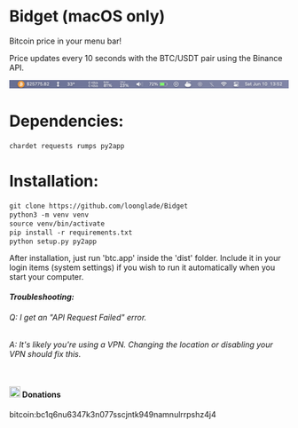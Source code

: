 # Bidget (macOS only)

Bitcoin price in your menu bar!

Price updates every 10 seconds with the BTC/USDT pair using the Binance API.

<img src="https://github.com/loonglade/Bidget/blob/main/assets/screenshot1.png?raw=true">

# Dependencies:
    chardet requests rumps py2app

# Installation:
    git clone https://github.com/loonglade/Bidget
    python3 -m venv venv
    source venv/bin/activate
    pip install -r requirements.txt
    python setup.py py2app

After installation, just run 'btc.app' inside the 'dist' folder.
Include it in your login items (system settings) if you wish to run it automatically when you start your computer.
    
#### <i>Troubleshooting:
###### Q: I get an "API Request Failed" error.
###### A: It's likely you're using a VPN. Changing the location or disabling your VPN should fix this.</i><br></br>
#### <img src="https://www.file-extensions.org/imgs/app-icon/128/10409/bitcoin-core-icon.png" width="20" height="20"> Donations </img>
bitcoin:bc1q6nu6347k3n077sscjntk949namnulrrpshz4j4

